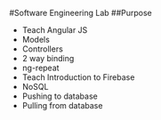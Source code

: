 #Software Engineering Lab
##Purpose
* Teach Angular JS
 * Models
 * Controllers
 * 2 way binding
 * ng-repeat
* Teach Introduction to Firebase
 * NoSQL
 * Pushing to database
 * Pulling from database